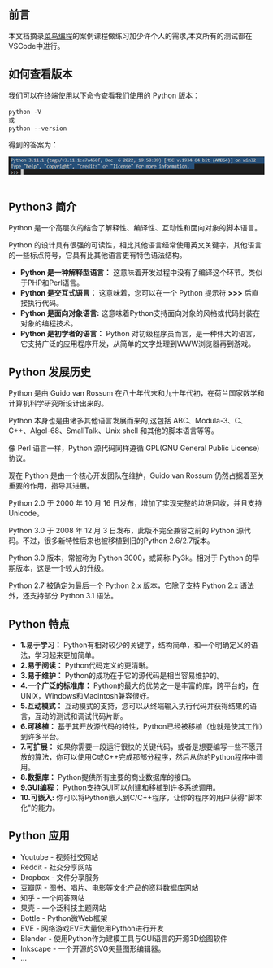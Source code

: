## 前言

本文档摘录[菜鸟编程](https://www.runoob.com/python3/python3-tutorial.html)的案例课程做练习加少许个人的需求,本文所有的测试都在VSCode中进行。

## 如何查看版本

我们可以在终端使用以下命令查看我们使用的 Python 版本：

```text
python -V
或
python --version
```

得到的答案为：

![1676256736783](image/001Python介绍/1676256736783.png)

```

```

## Python3 **简介**

Python 是一个高层次的结合了解释性、编译性、互动性和面向对象的脚本语言。

Python 的设计具有很强的可读性，相比其他语言经常使用英文关键字，其他语言的一些标点符号，它具有比其他语言更有特色语法结构。

* **Python 是一种解释型语言：** 这意味着开发过程中没有了编译这个环节。类似于PHP和Perl语言。
* **Python 是交互式语言：** 这意味着，您可以在一个 Python 提示符 **>>>** 后直接执行代码。
* **Python 是面向对象语言:** 这意味着Python支持面向对象的风格或代码封装在对象的编程技术。
* **Python 是初学者的语言：** Python 对初级程序员而言，是一种伟大的语言，它支持广泛的应用程序开发，从简单的文字处理到WWW浏览器再到游戏。

## Python 发展历史

Python 是由 Guido van Rossum 在八十年代末和九十年代初，在荷兰国家数学和计算机科学研究所设计出来的。

Python 本身也是由诸多其他语言发展而来的,这包括 ABC、Modula-3、C、C++、Algol-68、SmallTalk、Unix shell 和其他的脚本语言等等。

像 Perl 语言一样，Python 源代码同样遵循 GPL(GNU General Public License)协议。

现在 Python 是由一个核心开发团队在维护，Guido van Rossum 仍然占据着至关重要的作用，指导其进展。

Python 2.0 于 2000 年 10 月 16 日发布，增加了实现完整的垃圾回收，并且支持 Unicode。

Python 3.0 于 2008 年 12 月 3 日发布，此版不完全兼容之前的 Python 源代码。不过，很多新特性后来也被移植到旧的Python 2.6/2.7版本。

Python 3.0 版本，常被称为 Python 3000，或简称 Py3k。相对于 Python 的早期版本，这是一个较大的升级。

Python 2.7 被确定为最后一个 Python 2.x 版本，它除了支持 Python 2.x 语法外，还支持部分 Python 3.1 语法。

## Python 特点

* **1.易于学习：** Python有相对较少的关键字，结构简单，和一个明确定义的语法，学习起来更加简单。
* **2.易于阅读：** Python代码定义的更清晰。
* **3.易于维护：** Python的成功在于它的源代码是相当容易维护的。
* **4.一个广泛的标准库：** Python的最大的优势之一是丰富的库，跨平台的，在UNIX，Windows和Macintosh兼容很好。
* **5.互动模式：** 互动模式的支持，您可以从终端输入执行代码并获得结果的语言，互动的测试和调试代码片断。
* **6.可移植：** 基于其开放源代码的特性，Python已经被移植（也就是使其工作）到许多平台。
* **7.可扩展：** 如果你需要一段运行很快的关键代码，或者是想要编写一些不愿开放的算法，你可以使用C或C++完成那部分程序，然后从你的Python程序中调用。
* **8.数据库：** Python提供所有主要的商业数据库的接口。
* **9.GUI编程：** Python支持GUI可以创建和移植到许多系统调用。
* **10.可嵌入:** 你可以将Python嵌入到C/C++程序，让你的程序的用户获得"脚本化"的能力。

## Python 应用

* Youtube - 视频社交网站
* Reddit - 社交分享网站
* Dropbox - 文件分享服务
* 豆瓣网 - 图书、唱片、电影等文化产品的资料数据库网站
* 知乎 - 一个问答网站
* 果壳 - 一个泛科技主题网站
* Bottle - Python微Web框架
* EVE - 网络游戏EVE大量使用Python进行开发
* Blender - 使用Python作为建模工具与GUI语言的开源3D绘图软件
* Inkscape - 一个开源的SVG矢量图形编辑器。
* ...
